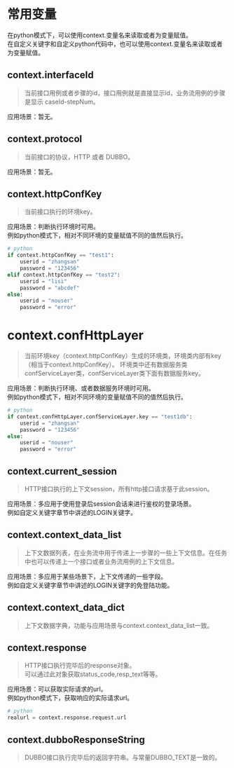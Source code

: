 # 常用变量

在python模式下，可以使用context.变量名来读取或者为变量赋值。<br>
在自定义关键字和自定义python代码中，也可以使用context.变量名来读取或者为变量赋值。<br>

## context.interfaceId
>当前接口用例或者步骤的id，接口用例就是直接显示id，业务流用例的步骤是显示 caseId-stepNum。<br>

应用场景：暂无。

## context.protocol
>当前接口的协议，HTTP 或者 DUBBO。

应用场景：暂无。

## context.httpConfKey
>当前接口执行的环境key。

应用场景：判断执行环境时可用。<br>
例如python模式下，相对不同环境的变量赋值不同的值然后执行。
```python
# python
if context.httpConfKey == "test1":
    userid = "zhangsan"
    password = "123456"
elif context.httpConfKey == "test2":
    userid = "lisi"
    password = "abcdef"
else:
    userid = "nouser"
    password = "error"
```

# context.confHttpLayer
>当前环境key（context.httpConfKey）生成的环境类，环境类内部有key（相当于context.httpConfKey）。
>环境类中还有数据服务类confServiceLayer类，confServiceLayer类下面有数据服务key。

应用场景：判断执行环境、或者数据服务环境时可用。<br>
例如python模式下，相对不同环境的变量赋值不同的值然后执行。
```python
# python
if context.confHttpLayer.confServiceLayer.key == "test1db":
    userid = "zhangsan"
    password = "123456"
else:
    userid = "nouser"
    password = "error"
```

## context.current_session
> HTTP接口执行的上下文session，所有http接口请求基于此session。

应用场景：多应用于使用登录后session会话来进行鉴权的登录场景。<br>
例如自定义关键字章节中讲述的LOGIN关键字。

## context.context_data_list
>上下文数据列表，在业务流中用于传递上一步骤的一些上下文信息。在任务中也可以传递上一个接口或者业务流用例的上下文信息。

应用场景：多应用于某些场景下，上下文传递的一些字段。<br>
例如自定义关键字章节中讲述的LOGIN关键字的免登陆功能。

## context.context_data_dict
>上下文数据字典，功能与应用场景与context.context_data_list一致。

## context.response
>HTTP接口执行完毕后的response对象。<br>
>可以通过此对象获取status_code,resp_text等等。

应用场景：可以获取实际请求的url。<br>
例如python模式下，获取响应的实际请求url。
```python
# python
realurl = context.response.request.url
```

## context.dubboResponseString
>DUBBO接口执行完毕后的返回字符串。与常量DUBBO_TEXT是一致的。



